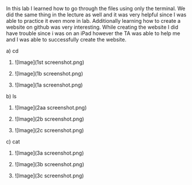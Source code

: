 In this lab I learned how to go through the files using only the terminal. We did the same thing in the lecture as well and it was very helpful since I was able to practice it even more in lab. Additionally learning how to create a website on github was very interesting. While creating the website I did have trouble since i was on an iPad however the TA was able to help me and I was able to successfully create the website. <br>




a) cd


  1) ![Image](1st screenshot.png)
     
  2) ![Image](1b screenshot.png)
     
  3) ![Image](1a screenshot.png) 


b) ls


  1) ![Image](2aa screenshot.png)
     
  2) ![Image](2b screenshot.png)
     
  3) ![Image](2c screenshot.png)


c) cat


  1) ![Image](3a screenshot.png)
     
  2) ![Image](3b screenshot.png)
     
  3) ![Image](3c screenshot.png)
